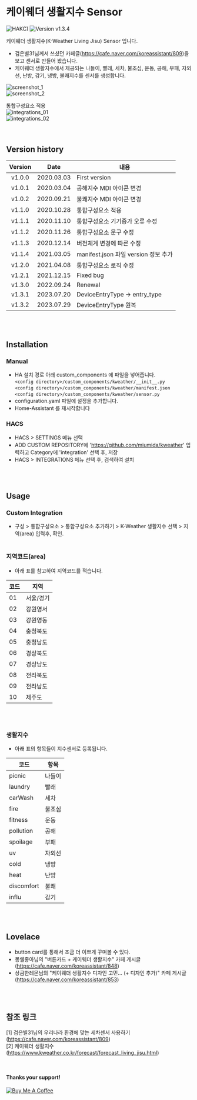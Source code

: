 # 케이웨더 생활지수 Sensor

![HAKC)][hakc-shield]
![Version v1.3.4][version-shield]

케이웨더 생활지수(K-Weather Living Jisu) Sensor 입니다.<br>
- 검은별31님께서 쓰셨던 카페글(<https://cafe.naver.com/koreassistant/809>)을 보고 센서로 만들어 봤습니다.
- 케이웨더 생활지수에서 제공되는 나들이, 빨래, 세차, 불조심, 운동, 공해, 부패, 자외선, 난방, 감기, 냉방, 불쾌지수를 센서를 생성합니다.

![screenshot_1](https://github.com/miumida/kweather/blob/master/img/Screenshot_1.png?raw=true)<br>
![screenshot_2](https://github.com/miumida/kweather/blob/master/img/Screenshot_2.png?raw=true)<br>

통합구성요소 적용<br>
![integrations_01](https://github.com/miumida/kweather/blob/master/img/integrations_01.png?raw=true)<br>
![integrations_02](https://github.com/miumida/kweather/blob/master/img/integrations_02.png?raw=true)<br>
<br><br>
## Version history
| Version | Date        | 내용            |
| :-----: | :---------: | ------------- |
| v1.0.0    | 2020.03.03  | First version  |
| v1.0.1    | 2020.03.04  | 공해지수 MDI 아이콘 변경  |
| v1.0.2    | 2020.09.21  | 불쾌지수 MDI 아이콘 변경  |
| v1.1.0    | 2020.10.28  | 통합구성요소 적용  |
| v1.1.1    | 2020.11.10  | 통합구성요소 기기증가 오류 수정   |
| v1.1.2    | 2020.11.26  | 통합구성요소 문구 수정   |
| v1.1.3    | 2020.12.14  | 버전체계 변경에 따른 수정   |
| v1.1.4    | 2021.03.05  | manifest.json 파일 version 정보 추가  |
| v1.2.0    | 2021.04.08  | 통합구성요소 로직 수정 |
| v1.2.1    | 2021.12.15  | Fixed bug |
| v1.3.0    | 2022.09.24  | Renewal |
| v1.3.1    | 2023.07.20  | DeviceEntryType -> entry_type |
| v1.3.2    | 2023.07.29  | DeviceEntryType 원복 |

<br><br>
## Installation
### Manual
- HA 설치 경로 아래 custom_components 에 파일을 넣어줍니다.<br>
  `<config directory>/custom_components/kweather/__init__.py`<br>
  `<config directory>/custom_components/kweather/manifest.json`<br>
  `<config directory>/custom_components/kweather/sensor.py`<br>
- configuration.yaml 파일에 설정을 추가합니다.<br>
- Home-Assistant 를 재시작합니다<br>
### HACS
- HACS > SETTINGS 메뉴 선택
- ADD CUSTOM REPOSITORY에 'https://github.com/miumida/kweather' 입력하고 Category에 'integration' 선택 후, 저장
- HACS > INTEGRATIONS 메뉴 선택 후, 검색하여 설치

<br><br>
## Usage
### Custom Integration
- 구성 > 통합구성요소 > 통합구성요소 추가하기 > K-Weather 생활지수 선택 > 지역(area) 입력후, 확인.
<br><br>
### 지역코드(area)
- 아래 표를 참고하여 지역코드를 적습니다.

|코드|지역|
|--|-------|
|01|서울/경기|
|02|강원영서 |
|03|강원영동 |
|04|충청북도 |
|05|충청남도 |
|06|경상북도 |
|07|경상남도 |
|08|전라북도 |
|09|전라남도 |
|10|제주도|

<br><br>
### 생활지수
- 아래 표의 항목들이 지수센서로 등록됩니다.

|코드|항목|
|--------|------|
|picnic   |나들이|
|laundry  |빨래| 
|carWash  |세차| 
|fire     |불조심|
|fitness |운동|
|pollution|공해| 
|spoilage|부패| 
|uv       |자외선|
|cold  |냉방| 
|heat  |난방| 
|discomfort     |불쾌| 
|influ     |감기| 

<br><br>
## Lovelace
- button card를 통해서 조금 더 이쁘게 꾸며볼 수 있다.
- 몽쉘좋아님의 "버튼카드 + 케이웨더 생활지수" 카페 게시글(<https://cafe.naver.com/koreassistant/848>)
- 상큼한레몬님의 "케이웨더 생활지수 디자인 고민... (+ 디자인 추가)" 카페 게시글(<https://cafe.naver.com/koreassistant/853>)

<br><br>
## 참조 링크
[1] 검은별31님의 우리나라 환경에 맞는 세차센서 사용하기(<https://cafe.naver.com/koreassistant/809>)<br>
[2] 케이웨더 생활지수(<https://www.kweather.co.kr/forecast/forecast_living_jisu.html>)

<br>

#### Thanks your support!
<a href="https://www.buymeacoffee.com/miumida" target="_blank"><img src="https://www.buymeacoffee.com/assets/img/custom_images/white_img.png" alt="Buy Me A Coffee"></a>


[version-shield]: https://img.shields.io/badge/version-v1.3.4-orange.svg
[hakc-shield]: https://img.shields.io/badge/HAKC-Enjoy-blue.svg
